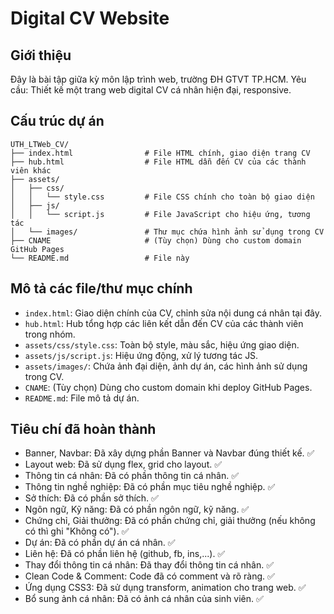 # Digital CV Website

## Giới thiệu

Đây là bài tập giữa kỳ môn lập trình web, trường ĐH GTVT TP.HCM. Yêu cầu: Thiết kế một trang web digital CV cá nhân hiện đại, responsive.

## Cấu trúc dự án

```plaintext
UTH_LTWeb_CV/
├── index.html                # File HTML chính, giao diện trang CV
├── hub.html                  # File HTML dẫn đến CV của các thành viên khác
├── assets/
│   ├── css/
│   │   └── style.css         # File CSS chính cho toàn bộ giao diện
│   ├── js/
│   │   └── script.js         # File JavaScript cho hiệu ứng, tương tác
│   └── images/               # Thư mục chứa hình ảnh sử dụng trong CV
├── CNAME                     # (Tùy chọn) Dùng cho custom domain GitHub Pages
└── README.md                 # File này
```

## Mô tả các file/thư mục chính

- `index.html`: Giao diện chính của CV, chỉnh sửa nội dung cá nhân tại đây.
- `hub.html`: Hub tổng hợp các liên kết dẫn đến CV của các thành viên trong nhóm.
- `assets/css/style.css`: Toàn bộ style, màu sắc, hiệu ứng giao diện.
- `assets/js/script.js`: Hiệu ứng động, xử lý tương tác JS.
- `assets/images/`: Chứa ảnh đại diện, ảnh dự án, các hình ảnh sử dụng trong CV.
- `CNAME`: (Tùy chọn) Dùng cho custom domain khi deploy GitHub Pages.
- `README.md`: File mô tả dự án.

## Tiêu chí đã hoàn thành

- Banner, Navbar: Đã xây dựng phần Banner và Navbar đúng thiết kế. ✅
- Layout web: Đã sử dụng flex, grid cho layout. ✅
- Thông tin cá nhân: Đã có phần thông tin cá nhân. ✅
- Thông tin nghề nghiệp: Đã có phần mục tiêu nghề nghiệp. ✅
- Sở thích: Đã có phần sở thích. ✅
- Ngôn ngữ, Kỹ năng: Đã có phần ngôn ngữ, kỹ năng. ✅
- Chứng chỉ, Giải thưởng: Đã có phần chứng chỉ, giải thưởng (nếu không có thì ghi "Không có"). ✅
- Dự án: Đã có phần dự án cá nhân. ✅
- Liên hệ: Đã có phần liên hệ (github, fb, ins,...). ✅
- Thay đổi thông tin cá nhân: Đã thay đổi thông tin cá nhân. ✅
- Clean Code & Comment: Code đã có comment và rõ ràng. ✅
- Ứng dụng CSS3: Đã sử dụng transform, animation cho trang web. ✅
- Bổ sung ảnh cá nhân: Đã có ảnh cá nhân của sinh viên. ✅

